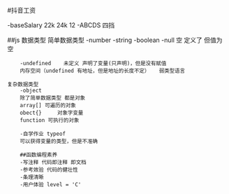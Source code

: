 #抖音工资

-baseSalary 22k 24k 12
-ABCDS 四挡







##js 数据类型
    简单数据类型
        -number
        -string
        -boolean
        -null    空  定义了  但值为空

        -undefined    未定义 声明了变量(只声明)，但是没有赋值
        内存空间（undefined 有地址，但是地址的长度不定）   弱类型语言

    复杂数据类型
        -object
        除了简单数据类型 都是对象
        array[] 可遍历的对象
        obect{}     对象字变量
        function 可执行的对象

        -自学作业 typeof
        可以获得变量的类型，但是不准确

        ##函数编程素养
        -写注释 代码即注释 即文档
        -参考效验 代码的健壮性
        -条理清晰
        -用户体验 level = 'C'
